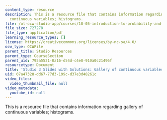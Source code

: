 ```yaml
---
content_type: resource
description: This is a resource file that contains information regarding gallery of
  continuous variables; histograms.
file: /ol-ocw-studio-app/courses/18-05-introduction-to-probability-and-statistics-spring-2014/07a47328dd6777d3199cd37e3d48261c_MIT18_05S14_studio3slides.pdf
file_size: 727278
file_type: application/pdf
learning_resource_types: []
license: https://creativecommons.org/licenses/by-nc-sa/4.0/
ocw_type: OCWFile
parent_title: Studio Resources
parent_type: CourseSection
parent_uid: 795a5521-0a16-d54d-c4e8-910a0c21496f
resourcetype: Document
title: 'Studio 3 Slides with Solutions: Gallery of continuous variables; histograms'
uid: 07a47328-dd67-77d3-199c-d37e3d48261c
video_files:
  video_thumbnail_file: null
video_metadata:
  youtube_id: null
---
```

This is a resource file that contains information regarding gallery of continuous variables; histograms.